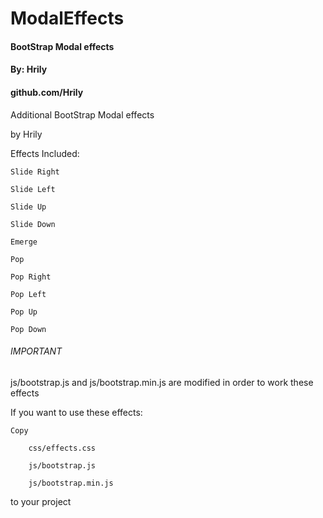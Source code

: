 # ModalEffects

####    BootStrap Modal effects    ####
####    By: Hrily                  ####
####    github.com/Hrily           ####

Additional BootStrap Modal effects

by Hrily

Effects Included:

 	Slide Right
 	
	Slide Left
	
 	Slide Up
 	
 	Slide Down
 	
	Emerge
	
	Pop
	
	Pop Right
	
	Pop Left
	
	Pop Up
	
	Pop Down

###### IMPORTANT

js/bootstrap.js and js/bootstrap.min.js are modified in order to work these effects
	
If you want to use these effects:

	Copy 
	
		css/effects.css 
		
		js/bootstrap.js
		
		js/bootstrap.min.js 
		
to your project
	

